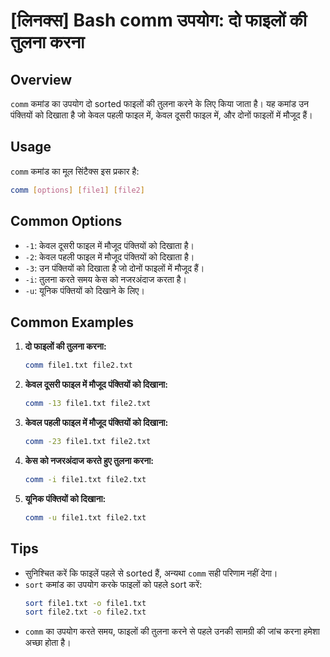 # [लिनक्स] Bash comm उपयोग: दो फाइलों की तुलना करना

## Overview
`comm` कमांड का उपयोग दो sorted फाइलों की तुलना करने के लिए किया जाता है। यह कमांड उन पंक्तियों को दिखाता है जो केवल पहली फाइल में, केवल दूसरी फाइल में, और दोनों फाइलों में मौजूद हैं।

## Usage
`comm` कमांड का मूल सिंटैक्स इस प्रकार है:

```bash
comm [options] [file1] [file2]
```

## Common Options
- `-1`: केवल दूसरी फाइल में मौजूद पंक्तियों को दिखाता है।
- `-2`: केवल पहली फाइल में मौजूद पंक्तियों को दिखाता है।
- `-3`: उन पंक्तियों को दिखाता है जो दोनों फाइलों में मौजूद हैं।
- `-i`: तुलना करते समय केस को नजरअंदाज करता है।
- `-u`: यूनिक पंक्तियों को दिखाने के लिए।

## Common Examples
1. **दो फाइलों की तुलना करना:**
   ```bash
   comm file1.txt file2.txt
   ```

2. **केवल दूसरी फाइल में मौजूद पंक्तियों को दिखाना:**
   ```bash
   comm -13 file1.txt file2.txt
   ```

3. **केवल पहली फाइल में मौजूद पंक्तियों को दिखाना:**
   ```bash
   comm -23 file1.txt file2.txt
   ```

4. **केस को नजरअंदाज करते हुए तुलना करना:**
   ```bash
   comm -i file1.txt file2.txt
   ```

5. **यूनिक पंक्तियों को दिखाना:**
   ```bash
   comm -u file1.txt file2.txt
   ```

## Tips
- सुनिश्चित करें कि फाइलें पहले से sorted हैं, अन्यथा `comm` सही परिणाम नहीं देगा।
- `sort` कमांड का उपयोग करके फाइलों को पहले sort करें:
  ```bash
  sort file1.txt -o file1.txt
  sort file2.txt -o file2.txt
  ```
- `comm` का उपयोग करते समय, फाइलों की तुलना करने से पहले उनकी सामग्री की जांच करना हमेशा अच्छा होता है।